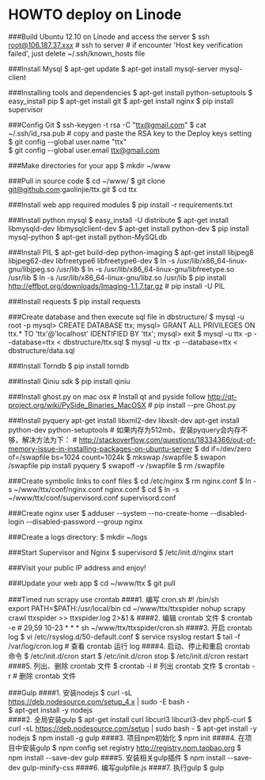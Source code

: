HOWTO deploy on Linode
======================

###Build Ubuntu 12.10 on Linode and access the server
	$ ssh root@106.187.37.xxx
	# ssh to server
	# if encounter 'Host key verification failed', just delete ~/.ssh/known_hosts file

###Install Mysql
	$ apt-get update
	$ apt-get install mysql-server mysql-client

###Installing tools and dependencies
	$ apt-get install python-setuptools
	$ easy_install pip
	$ apt-get install git
	$ apt-get install nginx
	$ pip install supervisor

###Config Git
	$ ssh-keygen -t rsa -C "ttx@gmail.com"
	$ cat ~/.ssh/id_rsa.pub
	# copy and paste the RSA key to the Deploy keys setting
	$ git config --global user.name "ttx"  
	$ git config --global user.email ttx@gmail.com  

###Make directories for your app
	$ mkdir ~/www

###Pull in source code
	$ cd ~/www/
	$ git clone git@github.com:gaolinjie/ttx.git
	$ cd ttx

###Install web app required modules
	$ pip install -r requirements.txt

###Install python mysql
	$ easy_install -U distribute
	$ apt-get install libmysqld-dev libmysqlclient-dev
    $ apt-get install python-dev
	$ pip install mysql-python
	$ apt-get install python-MySQLdb

###Install PIL
	$ apt-get build-dep python-imaging
	$ apt-get install libjpeg8 libjpeg62-dev libfreetype6 libfreetype6-dev
	$ ln -s /usr/lib/x86_64-linux-gnu/libjpeg.so /usr/lib
	$ ln -s /usr/lib/x86_64-linux-gnu/libfreetype.so /usr/lib
	$ ln -s /usr/lib/x86_64-linux-gnu/libz.so /usr/lib
	$ pip install http://effbot.org/downloads/Imaging-1.1.7.tar.gz
	# pip install -U PIL

###Install requests
	$ pip install requests

###Create database and then execute sql file in dbstructure/
	$ mysql -u root -p
	mysql> CREATE DATABASE ttx;
	mysql> GRANT ALL PRIVILEGES ON ttx.* TO 'ttx'@'localhost' IDENTIFIED BY 'ttx';
	mysql> exit
	$ mysql -u ttx -p --database=ttx < dbstructure/ttx.sql
	$ mysql -u ttx -p --database=ttx < dbstructure/data.sql

###Install Torndb
    $ pip install torndb

###Install Qiniu sdk
    $ pip install qiniu

###Install ghost.py on mac osx
	# Install qt and pyside follow http://qt-project.org/wiki/PySide_Binaries_MacOSX
	# pip install --pre Ghost.py

###Install pyquery
    apt-get install libxml2-dev libxslt-dev
    apt-get install python-dev python-setuptools
    # 如果内存为512mb，安装pyquery会内存不够，解决方法为下：
    # http://stackoverflow.com/questions/18334366/out-of-memory-issue-in-installing-packages-on-ubuntu-server
    $ dd if=/dev/zero of=/swapfile bs=1024 count=1024k
    $ mkswap /swapfile
    $ swapon /swapfile
    pip install pyquery
    $ swapoff -v /swapfile
    $ rm /swapfile

###Create symbolic links to conf files
	$ cd /etc/nginx
	$ rm nginx.conf
	$ ln -s ~/www/ttx/conf/nginx.conf nginx.conf
	$ cd
	$ ln -s ~/www/ttx/conf/supervisord.conf supervisord.conf  

###Create nginx user
	$ adduser --system --no-create-home --disabled-login --disabled-password --group nginx

###Create a logs directory:
	$ mkdir ~/logs

###Start Supervisor and Nginx
	$ supervisord
	$ /etc/init.d/nginx start

###Visit your public IP address and enjoy!

###Update your web app
	$ cd ~/www/ttx
	$ git pull

###Timed run scrapy use crontab
####1. 编写 cron.sh
	#! /bin/sh                     
	export PATH=$PATH:/usr/local/bin
	cd ~/www/ttx/ttxspider
	nohup scrapy crawl ttxspider >> ttxspider.log 2>&1 &
####2. 编辑 crontab 文件
	$ crontab -e
	# 29,59 10-23 * * *  sh ~/www/ttx/ttxspider/cron.sh
####3. 开启 crontab log
	$ vi /etc/rsyslog.d/50-default.conf 
	$ service rsyslog  restart
	$ tail -f /var/log/cron.log
	# 查看 crontab 运行 log
####4. 启动、停止和重启 crontab 命令
	$ /etc/init.d/cron start
	$ /etc/init.d/cron stop
	$ /etc/init.d/cron restart
####5. 列出、删除 crontab 文件
	$ crontab -l
	# 列出 crontab 文件
	$ crontab -r
	# 删除 crontab 文件


###Gulp
####1. 安装nodejs
	$ curl -sL https://deb.nodesource.com/setup_4.x | sudo -E bash -  
	$ apt-get install -y nodejs  
####2. 全局安装gulp
	$ apt-get install curl libcurl3 libcurl3-dev php5-curl
	$ curl -sL https://deb.nodesource.com/setup | sudo bash -
	$ apt-get install -y nodejs
	$ npm install -g gulp
####3. 项目npm初始化
	$ npm init
####4. 在项目中安装gulp
	$ npm config set registry http://registry.npm.taobao.org 
	$ npm install --save-dev gulp
####5. 安装相关gulp插件
	$ npm install --save-dev gulp-minify-css
####6. 编写gulpfile.js
####7. 执行gulp
	$ gulp
